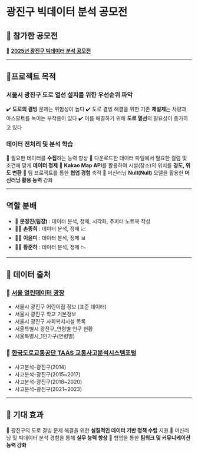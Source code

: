 # 광진구 빅데이터 분석 공모전

## 📢 참가한 공모전
🔗 **[2025년 광진구 빅데이터 분석 공모전](https://www.gwangjin.go.kr/portal/bbs/B0000003/view.do?nttId=6351995&menuNo=200192&pSiteId=portal&pageIndex=2)**

---

## 🎯프로젝트 목적

### 서울시 광진구 도로 열선 설치를 위한 우선순위 파악
✔️ **도로의 결빙** 문제는 위험성이 높다
✔️ 도로 결빙 해결을 위한 기존 **제설제**는 차량과 아스팔트를 녹이는 부작용이 있다
✔️ 이를 해결하기 위해 **도로 열선**의 필요성이 증가하고 있다

### 데이터 전처리 및 분석 학습
📌 필요한 데이터를 **수집**하는 능력 향상
📌 다운로드한 데이터 파일에서 필요한 컬럼 및 조건에 맞게 **데이터 정제**
📌 **Kakao Map API**를 활용하여 시설(장소)의 위치를 **경도, 위도 변환**
📌 팀 프로젝트를 통한 **협업 경험** 축적
📌 머신러닝 **Null(Null)** 모델을 활용한 **머신러닝 활용 능력** 강화

---

## 역할 분배
- 👑 **문정진(팀장)** : 데이터 분석, 정제, 시각화, 주피터 노트북 작성  
- 👨‍💻 **손종희** : 데이터 분석, 정제 📈
- 👩‍💻 **이윤미** : 데이터 분석, 정제 📊
- 👨‍💻 **황준하** : 데이터 분석, 정제 📉

---

## 📌 데이터 출처

### 🏢 **[서울 열린데이터 광장](https://data.seoul.go.kr/)**
- 서울시 광진구 어린이집 정보 (표준 데이터)
- 서울시 광진구 학교 기본정보
- 서울시 광진구 사회복지시설 목록
- 서울특별시 광진구_연령별 인구 현황
- 서울특별시_1인가구(연령별)

### 🚦 **[한국도로교통공단 TAAS 교통사고분석시스템포털](https://taas.koroad.or.kr/)**
- 사고분석-광진구(2014)
- 사고분석-광진구(2015~2017)
- 사고분석-광진구(2018~2020)
- 사고분석-광진구(2021~2023)

---

## 🏁 기대 효과
🚀 광진구의 도로 결빙 문제 해결을 위한 **실질적인 데이터 기반 정책 수립** 지원
🚀 머신러닝 및 빅데이터 분석 경험을 통해 **실무 능력 향상**
🚀 협업을 통한 **팀워크 및 커뮤니케이션 능력 강화**

